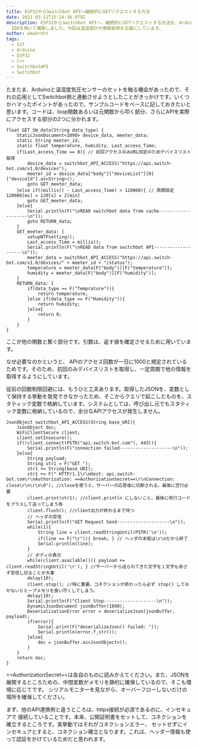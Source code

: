 ```yaml
---
title: ESP32からSwitchbot APIへ継続的にGETリクエストする方法
date: 2021-03-11T15:24:36.079Z
description: ESP32からSwitchbot APIへ、継続的にGETリクエストする方法を、Arduino
  IDEを用いて構築しました。今回は温湿度計の情報取得を主題にしています。
author: wkwkrnht
tags:
  - IoT
  - Arduino
  - ESP32
  - C++
  - SwitchbotAPI
  - Switchbot
---
```

たまたま、Arduinoと温湿度気圧センサーのセットを触る機会があったので、それの応用としてSwitchbot側と連動させようとしたことがきっかけです。いくつかハマったポイントがあったので、サンプルコードをベースに記しておきたいと思います。コードは、loop関数あるいは元関数から叩く部分、さらにAPIを実際にアクセスする部分の2つに分かれます。

```
float GET_SW_data(String data_type) {
    StaticJsonDocument<1090> device_data, meeter_data;
    static String meeter_id;
    static float temperature, humidity, Last_access_Time;
    if(Last_access_Time == 0){ // 初回アクセスのみURL同定のためデバイスリスト取得
        device_data = switchbot_API_ACCESS("https://api.switch-bot.com/v1.0/devices");
        meeter_id = device_data["body"]["deviceList"][0]["deviceId"].as<String>();
        goto GET_meeter_data;
    }else if((millis() - Last_access_Time) > 120000){ // 周期設定 120000[ms] = 120[s] = 2[min]
        goto GET_meeter_data;
    }else{
        Serial.println(F("\nREAD switchbot data from cache--------------------\n"));
        goto RETURN_data;
    }
    GET_meeter_data: {
        setupNTPsetting();
        Last_access_Time = millis();
        Serial.println(F("\nREAD data from switchbot API--------------------\n"));
        meeter_data = switchbot_API_ACCESS("https://api.switch-bot.com/v1.0/devices/" + meeter_id + "/status");
        temperature = meeter_data[F("body")][F("temperature")];
        humidity = meeter_data[F("body")][F("humidity")];
    }
    RETURN_data: {
        if(data_type == F("Temprature")){
            return temperature;
        }else if(data_type == F("Humidity")){
            return humidity;
        }else{
            return 0;
        }
    }
}
```

ここが他の関数と繋ぐ部分です。引数は、返す値を確定させるために用いています。

なぜ必要なのかというと、 APIのアクセス回数が一日に1000と規定されているためです。そのため、初回のみデバイスリストを取得し、一定周期で他の情報を取得するようにしています。

従前の回数制限回避には、もうひと工夫あります。取得したJSONを、変数として保持する挙動を発見できなかったため、そこからクエリで起こしたものを、スタティック変数で格納しています。システムとしては、呼び出し元でもスタティック変数に格納しているので、余分なAPIアクセスが発生しません。

```
JsonObject switchbot_API_ACCESS(String base_URI){
    JsonObject doc;
    WiFiClientSecure client;
    client.setInsecure();
    if(!client.connect(PSTR("api.switch-bot.com"), 443)){
        Serial.println(F("connection failed--------------------\n"));
    }else{
        String payload;
        String str1 = F("GET ");
        str1 += String(base_URI);
        str1 += F(" HTTP/1.1\r\nHost: api.switch-bot.com\r\nAuthorization: ==AuthorizationSecret==\r\nConnection: close\r\n\r\n\0"); //closeを使うと、サーバーの応答後に切断される。最後に空行必要
        client.print(str1); //client.println にしないこと。最後に改行コードをプラスして送ってしまう為
        client.flush(); //client出力が終わるまで待つ
        // ヘッダの受信
        Serial.println(F("GET Request Send--------------------\n"));
        while(1){
            String line = client.readStringUntil(PSTR('\n'));
            if(line == F("\r")){ break; } // ヘッダの末尾は\r\nだから終了
            Serial.println(line);
        }
        // ボディの表示
        while(client.available()){ payload += client.readStringUntil('\r'); } //サーバーから送られてきた文字を１文字も余さず受信し切ることが大事
        delay(10);
        client.stop(); //特に重要。コネクションが終わったら必ず stop() しておかないとヒープメモリを食い尽くしてしまう。
        delay(10);
        Serial.println(F("Client Stop--------------------\n"));
        DynamicJsonDocument jsonBuffer(1090);
        DeserializationError error = deserializeJson(jsonBuffer, payload);
        if(error){
            Serial.print(F("deserializeJson() failed: "));
            Serial.println(error.f_str());
        }else{
            doc = jsonBuffer.as<JsonObject>();
        }
    }
    return doc;
}
```

\==AuthorizationSecret==は各自のものに読みかえてください。また、JSONを展開するところための、中間変数がメモリを静的に確保しているので、そこも環境に応じてです。 シリアルモニターを見ながら、オーバーフローしないだけの場所を確保してください。

まず、他のAPI連携例と違うところは、https接続が必須であるのに、インセキュアで 接続していることです。本来、公開証明書をセットして、コネクションを確立するところです。実挙動ではそれがコネクションエラー、 セットせずにインセキュアとすると、コネクション確立となります。これは、ヘッダー情報も使って認証をかけているためだと思われます。